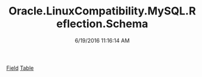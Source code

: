 ﻿---
title: Oracle.LinuxCompatibility.MySQL.Reflection.Schema
date: 6/19/2016 11:16:14 AM
---

[Field](T-Oracle.LinuxCompatibility.MySQL.Reflection.Schema.Field.html)
[Table](T-Oracle.LinuxCompatibility.MySQL.Reflection.Schema.Table.html)
